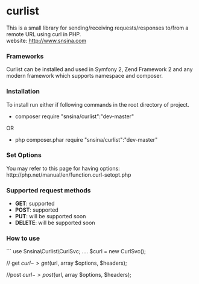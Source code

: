 # curlist 
This is a small library for sending/receiving requests/responses to/from a remote URL using curl in PHP.
<br>website: http://www.snsina.com
<h3>Frameworks</h3>
Curlist can be installed and used in Symfony 2, Zend Framework 2 and any modern framework which supports namespace and composer.

<h3>Installation</h3>
To install run either if following commands in the root directory of project.

<ul>
<li>composer require "snsina/curlist":"dev-master"</li>
</ul>
OR
<ul>
<li>php composer.phar require "snsina/curlist":"dev-master"</li>
</ul>

<h3>Set Options</h3>
 You may refer to this page for having options: http://php.net/manual/en/function.curl-setopt.php
 
 <h3>Supported request methods</h3>
 <ul>
 <li><b>GET</b>: supported</li>
 <li><b>POST</b>: supported</li>
 <li><b>PUT</b>: will be supported soon</li>
 <li><b>DELETE</b>: will be supported soon</li>
 </ul>
 
 <h3>How to use</h3>
 ```
 use Snsina\Curlist\CurlSvc;
 ....
 $curl = new CurlSvc();
 
 // get
 $curl->get($url, array $options, $headers);
 
 //post
 $curl->post($url, array $options, $headers);
 
 ```
